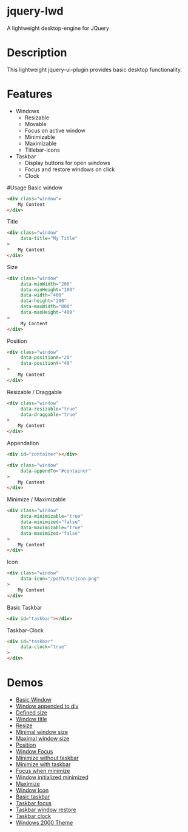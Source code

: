 # jquery-lwd
A lightweight desktop-engine for JQuery

# Description
This lightweight jquery-ui-plugin provides basic desktop functionality.

# Features
<ul>
    <li>
        Windows
        <ul>
            <li>Resizable</li>
            <li>Movable</li>
            <li>Focus on active window</li>
            <li>Minimizable</li>
            <li>Maximizable</li>
            <li>Titlebar-icons</li>
        </ul>
    </li>
    <li>
        Taskbar
        <ul>
            <li>Display buttons for open windows</li>
            <li>Focus and restore windows on click</li>
            <li>Clock</li>
        </ul>
    </li>
</ul>

#Usage
Basic window
```html
<div class="window">
    My Content
</div>
```
Title
```html
<div class="window" 
     data-title="My Title"
>
    My Content
</div>
```
Size
```html
<div class="window" 
     data-minWidth="200" 
     data-minHeight="100" 
     data-width="400" 
     data-height="200" 
     data-maxWidth="800" 
     data-maxHeight="400"
>
     My Content
</div>
```
Position
```html
<div class="window" 
     data-positionX="20"
     data-positionY="40"
>
    My Content
</div>
```
Resizable / Draggable
```html
<div class="window" 
     data-resizable="true"
     data-draggable="true"
>
    My Content
</div>
```
Appendation
```html
<div id="container"></div>

<div class="window" 
     data-appendTo="#container"
>
    My Content
</div>
```
Minimize / Maximizable
```html
<div class="window" 
     data-minimizable="true"
     data-minimized="false"
     data-maximizable="true"
     data-maximized="false"
>
    My Content
</div>
```
Icon
```html
<div class="window" 
     data-icon="/path/to/icon.png"
>
    My Content
</div>
```
Basic Taskbar
```html
<div id="taskbar"></div>
```
Taskbar-Clock
```html
<div id="taskbar"
     data-clock="true"
>
</div>
```

# Demos
<ul>
    <li><a href="http://markus-stellmacher.com/jquery-lwd/demo/v1.0/demo/1-windows_1-basic.html">Basic Window</a></li>
    <li><a href="http://markus-stellmacher.com/jquery-lwd/demo/v1.0/demo/1-windows_2-appendTo.html">Window appended to div</a></li>
    <li><a href="http://markus-stellmacher.com/jquery-lwd/demo/v1.0/demo/1-windows_3-size.html">Defined size</a></li>
    <li><a href="http://markus-stellmacher.com/jquery-lwd/demo/v1.0/demo/1-windows_4-title.html">Window title</a></li>
    <li><a href="http://markus-stellmacher.com/jquery-lwd/demo/v1.0/demo/1-windows_5-resize.html">Resize</a></li>
    <li><a href="http://markus-stellmacher.com/jquery-lwd/demo/v1.0/demo/1-windows_6-minSize.html">Minimal window size</a></li>
    <li><a href="http://markus-stellmacher.com/jquery-lwd/demo/v1.0/demo/1-windows_7-maxSize.html">Maximal window size</a></li>
    <li><a href="http://markus-stellmacher.com/jquery-lwd/demo/v1.0/demo/1-windows_8-position.html">Position</a></li>
    <li><a href="http://markus-stellmacher.com/jquery-lwd/demo/v1.0/demo/1-windows_9-closeFocus.html">Window Focus</a></li>
    <li><a href="http://markus-stellmacher.com/jquery-lwd/demo/v1.0/demo/1-windows_10-minimize-withoutTaskbar.html">Minimize without taskbar</a></li>
    <li><a href="http://markus-stellmacher.com/jquery-lwd/demo/v1.0/demo/1-windows_11-minimizeWithTaskbar.html">Minimize with taskbar</a></li>
    <li><a href="http://markus-stellmacher.com/jquery-lwd/demo/v1.0/demo/1-windows_12-minimizeFocus.html">Focus when minimize</a></li>
    <li><a href="http://markus-stellmacher.com/jquery-lwd/demo/v1.0/demo/1-windows_13-minimizeInitialized.html">Window initialized minimized</a></li>
    <li><a href="http://markus-stellmacher.com/jquery-lwd/demo/v1.0/demo/1-windows_14-maximize.html">Maximize</a></li>
    <li><a href="http://markus-stellmacher.com/jquery-lwd/demo/v1.0/demo/1-windows_15-icon.html">Window Icon</a></li>
    <li><a href="http://markus-stellmacher.com/jquery-lwd/demo/v1.0/demo/2-taskbar_1-basic.html">Basic taskbar</a></li>
    <li><a href="http://markus-stellmacher.com/jquery-lwd/demo/v1.0/demo/2-taskbar_2-focus.html">Taskbar focus</a></li>
    <li><a href="http://markus-stellmacher.com/jquery-lwd/demo/v1.0/demo/2-taskbar_3-restore.html">Taskbar window restore</a></li>
    <li><a href="http://markus-stellmacher.com/jquery-lwd/demo/v1.0/demo/2-taskbar_4-clock.html">Taskbar clock</a></li>
    <li><a href="http://markus-stellmacher.com/jquery-lwd/demo/v1.0/demo/3-themes_1-windows2000.html">Windows 2000 Theme</a></li>
</ul>

